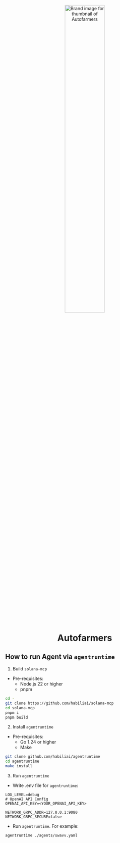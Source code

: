<p align="center">
  <img alt="Brand image for thumbnail of Autofarmers" src="https://u6mo491ntx4iwuoz.public.blob.vercel-storage.com/autofarmers/thumbnail-EiE2Vv5i2E5AYWjhYXRrJyGZmAeAor.png" width="50%" />
</p>

<h1 align="center">Autofarmers</h1>

## How to run Agent via `agentruntime`
1. Build `solana-mcp`

- Pre-requisites:
  - Node.js 22 or higher
  - pnpm

```bash
cd -
git clone https://github.com/habiliai/solana-mcp
cd solana-mcp
pnpm i
pnpm build
```

2. Install `agentruntime`

- Pre-requisites:
  - Go 1.24 or higher
  - Make

```bash
git clone github.com/habiliai/agentruntime
cd agentruntime
make install
```

3. Run `agentruntime`
- Write .env file for `agentruntime`:
```text
LOG_LEVEL=debug
# OpenAI API Config
OPENAI_API_KEY=<YOUR_OPENAI_API_KEY>

NETWORK_GRPC_ADDR=127.0.0.1:9080
NETWORK_GRPC_SECURE=false
```

- Run `agentruntime`. For example:
```bash
agentruntime ./agents/swavv.yaml
```